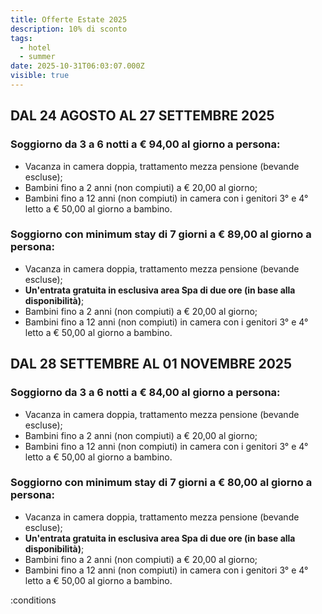 ```yaml
---
title: Offerte Estate 2025
description: 10% di sconto
tags:
  - hotel
  - summer
date: 2025-10-31T06:03:07.000Z
visible: true
---
```


## DAL 24 AGOSTO AL 27 SETTEMBRE 2025

### Soggiorno da **3 a 6 notti** a € 94,00 al giorno a persona:
- Vacanza in camera doppia, trattamento mezza pensione (bevande escluse);
- Bambini fino a 2 anni (non compiuti) a € 20,00 al giorno;
- Bambini fino a 12 anni (non compiuti) in camera con i genitori 3° e 4° letto a € 50,00 al giorno a bambino.

### Soggiorno con minimum stay di **7 giorni** a € 89,00 al giorno a persona:
- Vacanza in camera doppia, trattamento mezza pensione (bevande escluse);
- **Un'entrata gratuita in esclusiva area Spa di due ore (in base alla disponibilità)**;
- Bambini fino a 2 anni (non compiuti) a € 20,00 al giorno;
- Bambini fino a 12 anni (non compiuti) in camera con i genitori 3° e 4° letto a € 50,00 al giorno a bambino.


## DAL 28 SETTEMBRE AL 01 NOVEMBRE 2025

### Soggiorno da **3 a 6 notti** a € 84,00 al giorno a persona:
- Vacanza in camera doppia, trattamento mezza pensione (bevande escluse);
- Bambini fino a 2 anni (non compiuti) a € 20,00 al giorno;
- Bambini fino a 12 anni (non compiuti) in camera con i genitori 3° e 4° letto a € 50,00 al giorno a bambino.

### Soggiorno con minimum stay di **7 giorni** a € 80,00 al giorno a persona:
- Vacanza in camera doppia, trattamento mezza pensione (bevande escluse);
- **Un'entrata gratuita in esclusiva area Spa di due ore (in base alla disponibilità)**;
- Bambini fino a 2 anni (non compiuti) a € 20,00 al giorno;
- Bambini fino a 12 anni (non compiuti) in camera con i genitori 3° e 4° letto a € 50,00 al giorno a bambino.

:conditions